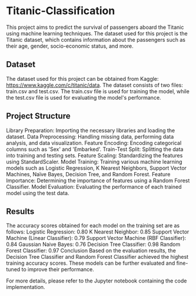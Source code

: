 # Titanic-Classification

This project aims to predict the survival of passengers aboard the Titanic using machine learning techniques. The dataset used for this project is the Titanic dataset, which contains information about the passengers such as their age, gender, socio-economic status, and more.

## Dataset

The dataset used for this project can be obtained from Kaggle: https://www.kaggle.com/c/titanic/data. The dataset consists of two files: train.csv and test.csv. The train.csv file is used for training the model, while the test.csv file is used for evaluating the model's performance.

## Project Structure

Library Preparation: Importing the necessary libraries and loading the dataset.
Data Preprocessing: Handling missing data, performing data analysis, and data visualization.
Feature Encoding: Encoding categorical columns such as 'Sex' and 'Embarked'.
Train-Test Split: Splitting the data into training and testing sets.
Feature Scaling: Standardizing the features using StandardScaler.
Model Training: Training various machine learning models such as Logistic Regression, K Nearest Neighbors, Support Vector Machines, Naïve Bayes, Decision Tree, and Random Forest.
Feature Importance: Determining the importance of features using a Random Forest Classifier.
Model Evaluation: Evaluating the performance of each trained model using the test data.

## Results

The accuracy scores obtained for each model on the training set are as follows:
Logistic Regression: 0.80
K Nearest Neighbor: 0.85
Support Vector Machine (Linear Classifier): 0.79
Support Vector Machine (RBF Classifier): 0.84
Gaussian Naive Bayes: 0.76
Decision Tree Classifier: 0.98
Random Forest Classifier: 0.97
Conclusion
Based on the evaluation results, the Decision Tree Classifier and Random Forest Classifier achieved the highest training accuracy scores. These models can be further evaluated and fine-tuned to improve their performance.

For more details, please refer to the Jupyter notebook containing the code implementation.
